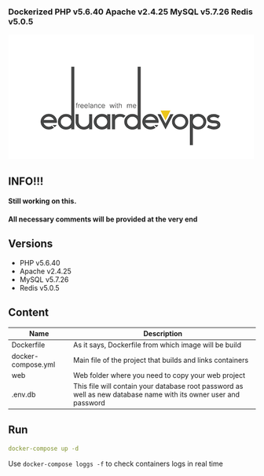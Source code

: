 ### Dockerized PHP v5.6.40 Apache v2.4.25 MySQL v5.7.26 Redis v5.0.5

![Logo](lg.png)

## INFO!!!
####  Still working on this.
####  All necessary comments will be provided at the very end

## Versions
*	PHP v5.6.40
*	Apache v2.4.25
*	MySQL v5.7.26
*	Redis v5.0.5

## Content
Name| Description
------------ | -------------
Dockerfile | As it says, Dockerfile from which image will be build
docker-compose.yml  | Main file of the project that builds and links containers
web | Web folder where you need to copy your web project
.env.db | This file will contain your database root password as well as new database name with its owner user and password

## Run
```yaml
docker-compose up -d
```
Use `docker-compose loggs -f` to check containers logs in real time
